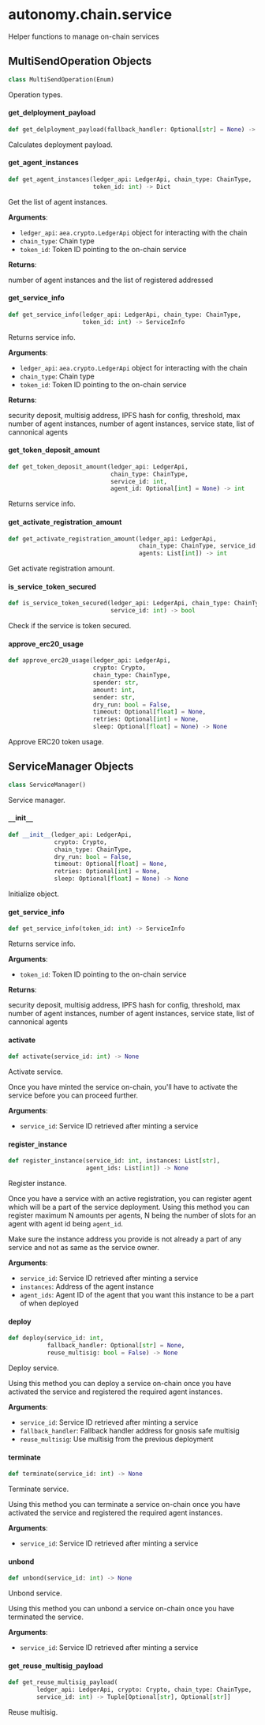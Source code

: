 <a id="autonomy.chain.service"></a>

# autonomy.chain.service

Helper functions to manage on-chain services

<a id="autonomy.chain.service.MultiSendOperation"></a>

## MultiSendOperation Objects

```python
class MultiSendOperation(Enum)
```

Operation types.

<a id="autonomy.chain.service.get_delployment_payload"></a>

#### get`_`delployment`_`payload

```python
def get_delployment_payload(fallback_handler: Optional[str] = None) -> str
```

Calculates deployment payload.

<a id="autonomy.chain.service.get_agent_instances"></a>

#### get`_`agent`_`instances

```python
def get_agent_instances(ledger_api: LedgerApi, chain_type: ChainType,
                        token_id: int) -> Dict
```

Get the list of agent instances.

**Arguments**:

- `ledger_api`: `aea.crypto.LedgerApi` object for interacting with the chain
- `chain_type`: Chain type
- `token_id`: Token ID pointing to the on-chain service

**Returns**:

number of agent instances and the list of registered addressed

<a id="autonomy.chain.service.get_service_info"></a>

#### get`_`service`_`info

```python
def get_service_info(ledger_api: LedgerApi, chain_type: ChainType,
                     token_id: int) -> ServiceInfo
```

Returns service info.

**Arguments**:

- `ledger_api`: `aea.crypto.LedgerApi` object for interacting with the chain
- `chain_type`: Chain type
- `token_id`: Token ID pointing to the on-chain service

**Returns**:

security deposit, multisig address, IPFS hash for config,
threshold, max number of agent instances, number of agent instances,
service state, list of cannonical agents

<a id="autonomy.chain.service.get_token_deposit_amount"></a>

#### get`_`token`_`deposit`_`amount

```python
def get_token_deposit_amount(ledger_api: LedgerApi,
                             chain_type: ChainType,
                             service_id: int,
                             agent_id: Optional[int] = None) -> int
```

Returns service info.

<a id="autonomy.chain.service.get_activate_registration_amount"></a>

#### get`_`activate`_`registration`_`amount

```python
def get_activate_registration_amount(ledger_api: LedgerApi,
                                     chain_type: ChainType, service_id: int,
                                     agents: List[int]) -> int
```

Get activate registration amount.

<a id="autonomy.chain.service.is_service_token_secured"></a>

#### is`_`service`_`token`_`secured

```python
def is_service_token_secured(ledger_api: LedgerApi, chain_type: ChainType,
                             service_id: int) -> bool
```

Check if the service is token secured.

<a id="autonomy.chain.service.approve_erc20_usage"></a>

#### approve`_`erc20`_`usage

```python
def approve_erc20_usage(ledger_api: LedgerApi,
                        crypto: Crypto,
                        chain_type: ChainType,
                        spender: str,
                        amount: int,
                        sender: str,
                        dry_run: bool = False,
                        timeout: Optional[float] = None,
                        retries: Optional[int] = None,
                        sleep: Optional[float] = None) -> None
```

Approve ERC20 token usage.

<a id="autonomy.chain.service.ServiceManager"></a>

## ServiceManager Objects

```python
class ServiceManager()
```

Service manager.

<a id="autonomy.chain.service.ServiceManager.__init__"></a>

#### `__`init`__`

```python
def __init__(ledger_api: LedgerApi,
             crypto: Crypto,
             chain_type: ChainType,
             dry_run: bool = False,
             timeout: Optional[float] = None,
             retries: Optional[int] = None,
             sleep: Optional[float] = None) -> None
```

Initialize object.

<a id="autonomy.chain.service.ServiceManager.get_service_info"></a>

#### get`_`service`_`info

```python
def get_service_info(token_id: int) -> ServiceInfo
```

Returns service info.

**Arguments**:

- `token_id`: Token ID pointing to the on-chain service

**Returns**:

security deposit, multisig address, IPFS hash for config,
threshold, max number of agent instances, number of agent instances,
service state, list of cannonical agents

<a id="autonomy.chain.service.ServiceManager.activate"></a>

#### activate

```python
def activate(service_id: int) -> None
```

Activate service.

Once you have minted the service on-chain, you'll have to activate the service
before you can proceed further.

**Arguments**:

- `service_id`: Service ID retrieved after minting a service

<a id="autonomy.chain.service.ServiceManager.register_instance"></a>

#### register`_`instance

```python
def register_instance(service_id: int, instances: List[str],
                      agent_ids: List[int]) -> None
```

Register instance.

Once you have a service with an active registration, you can register agent
which will be a part of the service deployment. Using this method you can
register maximum N amounts per agents, N being the number of slots for an agent
with agent id being `agent_id`.

Make sure the instance address you provide is not already a part of any service
and not as same as the service owner.

**Arguments**:

- `service_id`: Service ID retrieved after minting a service
- `instances`: Address of the agent instance
- `agent_ids`: Agent ID of the agent that you want this instance to be a part
of when deployed

<a id="autonomy.chain.service.ServiceManager.deploy"></a>

#### deploy

```python
def deploy(service_id: int,
           fallback_handler: Optional[str] = None,
           reuse_multisig: bool = False) -> None
```

Deploy service.

Using this method you can deploy a service on-chain once you have activated
the service and registered the required agent instances.

**Arguments**:

- `service_id`: Service ID retrieved after minting a service
- `fallback_handler`: Fallback handler address for gnosis safe multisig
- `reuse_multisig`: Use multisig from the previous deployment

<a id="autonomy.chain.service.ServiceManager.terminate"></a>

#### terminate

```python
def terminate(service_id: int) -> None
```

Terminate service.

Using this method you can terminate a service on-chain once you have activated
the service and registered the required agent instances.

**Arguments**:

- `service_id`: Service ID retrieved after minting a service

<a id="autonomy.chain.service.ServiceManager.unbond"></a>

#### unbond

```python
def unbond(service_id: int) -> None
```

Unbond service.

Using this method you can unbond a service on-chain once you have terminated
the service.

**Arguments**:

- `service_id`: Service ID retrieved after minting a service

<a id="autonomy.chain.service.get_reuse_multisig_payload"></a>

#### get`_`reuse`_`multisig`_`payload

```python
def get_reuse_multisig_payload(
        ledger_api: LedgerApi, crypto: Crypto, chain_type: ChainType,
        service_id: int) -> Tuple[Optional[str], Optional[str]]
```

Reuse multisig.

